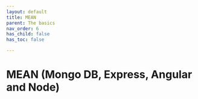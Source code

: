 ```yaml
---
layout: default
title: MEAN
parent: The basics
nav_order: 6
has_child: false
has_toc: false

---
```


# MEAN (Mongo DB, Express, Angular and  Node)